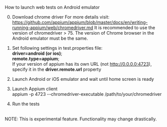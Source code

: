 How to launch web tests on Android emulator  

0) Download chrome driver 
For more details visit: https://github.com/appium/appium/blob/master/docs/en/writing-running-appium/web/chromedriver.md
It is recommended to use the version of chromedriver > 75. 
The version of Chrome browser in the Android emulator must be the same.
1) Set following settings in test.properties file: <br>
<b>driver=android (or ios)</b>; <br>
<b>remote.type=appium</b>; <br>
If your version of appium has its own URL (not http://0.0.0.0:4723), specify it in the <b>driver.remote.url</b> property

3) Launch Android or iOS emulator and wait until home screen is ready
4) Launch Appium client  
appium -p 4723 --chromedriver-executable /path/to/your/chromedriver
5) Run the tests  

<br>
NOTE: This is experimental feature. Functionality may change drastically.